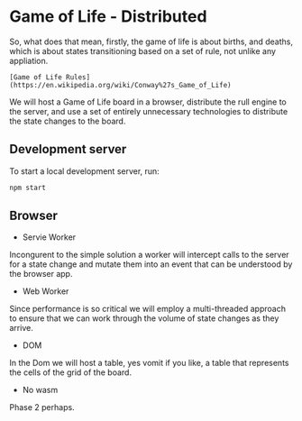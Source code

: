 # Game of Life - Distributed

So, what does that mean, firstly, the game of life is about births, and deaths, which is about states transitioning based on a set of rule, not unlike any appliation.

    [Game of Life Rules](https://en.wikipedia.org/wiki/Conway%27s_Game_of_Life)

We will host a Game of Life board in a browser, distribute the rull engine to the server, and use a set of entirely unnecessary technologies to distribute the state changes to the board.

## Development server

To start a local development server, run:

```bash
npm start
```

## Browser

* Servie Worker

Incongurent to the simple solution a worker will intercept calls to the server for a state change and mutate them into an event that can be understood by the browser app.

* Web Worker

Since performance is so critical we will employ a multi-threaded approach to ensure that we can work through the volume of state changes as they arrive.

* DOM

In the Dom we will host a table, yes vomit if you like, a table that represents the cells of the grid of the board.

* No wasm

Phase 2 perhaps.







